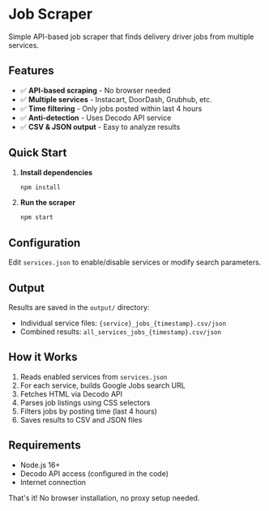 # Job Scraper

Simple API-based job scraper that finds delivery driver jobs from multiple services.

## Features

- ✅ **API-based scraping** - No browser needed
- ✅ **Multiple services** - Instacart, DoorDash, Grubhub, etc.
- ✅ **Time filtering** - Only jobs posted within last 4 hours
- ✅ **Anti-detection** - Uses Decodo API service
- ✅ **CSV & JSON output** - Easy to analyze results

## Quick Start

1. **Install dependencies**
   ```bash
   npm install
   ```

2. **Run the scraper**
   ```bash
   npm start
   ```

## Configuration

Edit `services.json` to enable/disable services or modify search parameters.

## Output

Results are saved in the `output/` directory:
- Individual service files: `{service}_jobs_{timestamp}.csv/json`
- Combined results: `all_services_jobs_{timestamp}.csv/json`

## How it Works

1. Reads enabled services from `services.json`
2. For each service, builds Google Jobs search URL
3. Fetches HTML via Decodo API
4. Parses job listings using CSS selectors
5. Filters jobs by posting time (last 4 hours)
6. Saves results to CSV and JSON files

## Requirements

- Node.js 16+
- Decodo API access (configured in the code)
- Internet connection

That's it! No browser installation, no proxy setup needed.